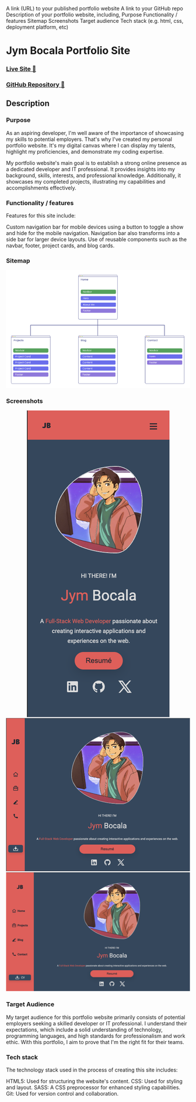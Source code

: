 A link (URL) to your published portfolio website
A link to your GitHub repo
Description of your portfolio website, including,
Purpose
Functionality / features
Sitemap
Screenshots
Target audience
Tech stack (e.g. html, css, deployment platform, etc)

# Jym Bocala Portfolio Site

### [Live Site 🔗](https://iridescent-nougat-1d4782.netlify.app)
### [GitHub Repository 🔗](https://github.com/jymbocala/ca-portfolio)


## Description


### Purpose
As an aspiring developer, I'm well aware of the importance of showcasing my skills to potential employers. That's why I've created my personal portfolio website. It's my digital canvas where I can display my talents, highlight my proficiencies, and demonstrate my coding expertise.

My portfolio website's main goal is to establish a strong online presence as a dedicated developer and IT professional. It provides insights into my background, skills, interests, and professional knowledge. Additionally, it showcases my completed projects, illustrating my capabilities and accomplishments effectively.


### Functionality / features
Features for this site include:

Custom navigation bar for mobile devices using a button to toggle a show and hide for the mobile navigation.
Navigation bar also transforms into a side bar for larger device layouts.
Use of reusable components such as the navbar, footer, project cards, and blog cards.

### Sitemap
<div align="center">
  <img src="./docs/sitemap.png">
</div>


### Screenshots
<div align="center">
  <img src="./docs/mobile-layout.png" max-width="400">
  <img src="./docs/tablet-layout.png" max-width="400">
  <img src="./docs/laptop-layout.png" max-width="400">
</div>




### Target Audience
My target audience for this portfolio website primarily consists of potential employers seeking a skilled developer or IT professional. I understand their expectations, which include a solid understanding of technology, programming languages, and high standards for professionalism and work ethic. With this portfolio, I aim to prove that I'm the right fit for their teams.

### Tech stack
The technology stack used in the process of creating this site includes:

HTML5: Used for structuring the website's content.
CSS: Used for styling and layout.
SASS: A CSS preprocessor for enhanced styling capabilities.
Git: Used for version control and collaboration.
